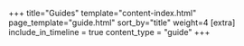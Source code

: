 +++
title="Guides"
template="content-index.html"
page_template="guide.html"
sort_by="title"
weight=4
[extra]
include_in_timeline = true
content_type = "guide"
+++

